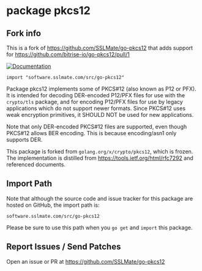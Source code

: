 # package pkcs12

## Fork info

This is a fork of https://github.com/SSLMate/go-pkcs12 that adds support for https://github.com/bitrise-io/go-pkcs12/pull/1

[![Documentation](https://pkg.go.dev/badge/software.sslmate.com/src/go-pkcs12)](https://pkg.go.dev/software.sslmate.com/src/go-pkcs12)

    import "software.sslmate.com/src/go-pkcs12" 

Package pkcs12 implements some of PKCS#12 (also known as P12 or PFX).
It is intended for decoding DER-encoded P12/PFX files for use with the `crypto/tls`
package, and for encoding P12/PFX files for use by legacy applications which
do not support newer formats.  Since PKCS#12 uses weak encryption
primitives, it SHOULD NOT be used for new applications.

Note that only DER-encoded PKCS#12 files are supported, even though PKCS#12
allows BER encoding.  This is because encoding/asn1 only supports DER.

This package is forked from `golang.org/x/crypto/pkcs12`, which is frozen.
The implementation is distilled from https://tools.ietf.org/html/rfc7292
and referenced documents.

## Import Path

Note that although the source code and issue tracker for this package are hosted
on GitHub, the import path is:

    software.sslmate.com/src/go-pkcs12 

Please be sure to use this path when you `go get` and `import` this package.

## Report Issues / Send Patches

Open an issue or PR at https://github.com/SSLMate/go-pkcs12
